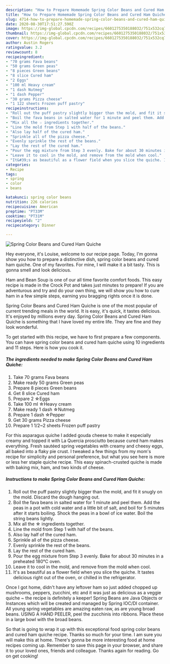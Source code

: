 ```yaml
---
description: "How to Prepare Homemade Spring Color Beans and Cured Ham Quiche"
title: "How to Prepare Homemade Spring Color Beans and Cured Ham Quiche"
slug: 4714-how-to-prepare-homemade-spring-color-beans-and-cured-ham-quiche
date: 2020-08-30T17:51:27.590Z
image: https://img-global.cpcdn.com/recipes/6601275350188032/751x532cq70/spring-color-beans-and-cured-ham-quiche-recipe-main-photo.jpg
thumbnail: https://img-global.cpcdn.com/recipes/6601275350188032/751x532cq70/spring-color-beans-and-cured-ham-quiche-recipe-main-photo.jpg
cover: https://img-global.cpcdn.com/recipes/6601275350188032/751x532cq70/spring-color-beans-and-cured-ham-quiche-recipe-main-photo.jpg
author: Austin Rogers
ratingvalue: 3.2
reviewcount: 8
recipeingredient:
- "70 grams Fava beans"
- "50 grams Green peas"
- "8 pieces Green beans"
- "8 slice Cured ham"
- "2 Eggs"
- "100 ml Heavy cream"
- "1 dash Nutmeg"
- "1 dash Pepper"
- "30 grams Pizza cheese"
- "1 122 sheets Frozen puff pastry"
recipeinstructions:
- "Roll out the puff pastry slightly bigger than the mold, and fit it snugly on the mold. Discard the dough hanging out."
- "Boil the fava beans in salted water for 1 minute and peel them. Add the peas in a pot with cold water and a little bit of salt, and boil for 5 minutes after it starts boiling. Shock the peas in a bowl of ice water. Boil the string beans lightly."
- "Mix all the ☆ ingredients together."
- "Line the mold from Step 1 with half of the beans."
- "Also lay half of the cured ham."
- "Sprinkle all of the pizza cheese."
- "Evenly sprinkle the rest of the beans."
- "Lay the rest of the cured ham."
- "Pour the egg mixture from Step 3 evenly. Bake for about 30 minutes in a preheated 180°C oven."
- "Leave it to cool in the mold, and remove from the mold when cool."
- "It&#39;s as beautiful as a flower field when you slice the quiche. It tastes delicious right out of the oven, or chilled in the refrigerator."
categories:
- Recipe
tags:
- spring
- color
- beans

katakunci: spring color beans 
nutrition: 226 calories
recipecuisine: American
preptime: "PT33M"
cooktime: "PT31M"
recipeyield: "2"
recipecategory: Dinner

---
```



![Spring Color Beans and Cured Ham Quiche](https://img-global.cpcdn.com/recipes/6601275350188032/751x532cq70/spring-color-beans-and-cured-ham-quiche-recipe-main-photo.jpg)

Hey everyone, it's Louise, welcome to our recipe page. Today, I'm gonna show you how to prepare a distinctive dish, spring color beans and cured ham quiche. One of my favorites. For mine, I will make it a bit tasty. This is gonna smell and look delicious.

Ham and Bean Soup is one of our all time favorite comfort foods. This easy recipe is made in the Crock Pot and takes just minutes to prepare! If you are adventurous and try and do your own thing, we will show you how to cure ham in a few simple steps, earning you bragging rights once it is done.

Spring Color Beans and Cured Ham Quiche is one of the most popular of current trending meals in the world. It is easy, it's quick, it tastes delicious. It's enjoyed by millions every day. Spring Color Beans and Cured Ham Quiche is something that I have loved my entire life. They are fine and they look wonderful.


To get started with this recipe, we have to first prepare a few components. You can have spring color beans and cured ham quiche using 10 ingredients and 11 steps. Here is how you cook it.

<!--inarticleads1-->

##### The ingredients needed to make Spring Color Beans and Cured Ham Quiche:

1. Take 70 grams Fava beans
1. Make ready 50 grams Green peas
1. Prepare 8 pieces Green beans
1. Get 8 slice Cured ham
1. Prepare 2 ☆Eggs
1. Take 100 ml ☆Heavy cream
1. Make ready 1 dash ☆Nutmeg
1. Prepare 1 dash ☆Pepper
1. Get 30 grams Pizza cheese
1. Prepare 1 1/2~2 sheets Frozen puff pastry


For this asparagus quiche I added gouda cheese to make it especially creamy and topped it with La Quercia prosciutto because cured ham makes everything. Fresh sautéed spring vegetables with creamy and cheesy eggs, all baked into a flaky pie crust. I tweaked a few things from my mom&#39;s recipe for simplicity and personal preference, but what you see here is more or less her staple quiche recipe. This easy spinach-crusted quiche is made with baking mix, ham, and two kinds of cheese. 

<!--inarticleads2-->

##### Instructions to make Spring Color Beans and Cured Ham Quiche:

1. Roll out the puff pastry slightly bigger than the mold, and fit it snugly on the mold. Discard the dough hanging out.
1. Boil the fava beans in salted water for 1 minute and peel them. Add the peas in a pot with cold water and a little bit of salt, and boil for 5 minutes after it starts boiling. Shock the peas in a bowl of ice water. Boil the string beans lightly.
1. Mix all the ☆ ingredients together.
1. Line the mold from Step 1 with half of the beans.
1. Also lay half of the cured ham.
1. Sprinkle all of the pizza cheese.
1. Evenly sprinkle the rest of the beans.
1. Lay the rest of the cured ham.
1. Pour the egg mixture from Step 3 evenly. Bake for about 30 minutes in a preheated 180°C oven.
1. Leave it to cool in the mold, and remove from the mold when cool.
1. It&#39;s as beautiful as a flower field when you slice the quiche. It tastes delicious right out of the oven, or chilled in the refrigerator.


Once I got home, didn&#39;t have any leftover ham so just added chopped up mushrooms, peppers, zucchini, etc and it was just as delicious as a veggie quiche ~ the recipe is definitely a keeper! Spring Beans are Java Objects or Instances which will be created and managed by Spring IOC/DI container. All young spring vegetables are amazing eaten raw, as are young broad beans. USING A HAND PEELER, peel the zucchinis into ribbons. Place these in a large bowl with the broad beans. 

So that is going to wrap it up with this exceptional food spring color beans and cured ham quiche recipe. Thanks so much for your time. I am sure you will make this at home. There's gonna be more interesting food at home recipes coming up. Remember to save this page in your browser, and share it to your loved ones, friends and colleague. Thanks again for reading. Go on get cooking!

